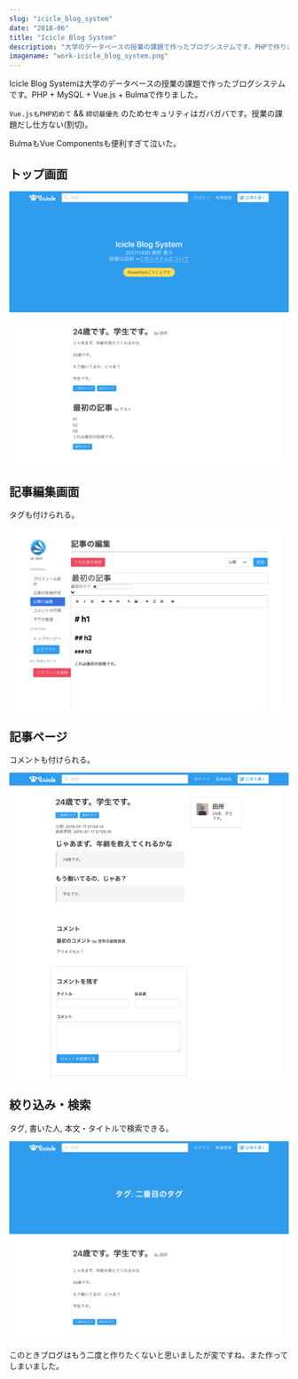 ```yaml
---
slug: "icicle_blog_system"
date: "2018-06"
title: "Icicle Blog System"
description: "大学のデータベースの授業の課題で作ったブログシステムです。PHPで作りました。めちゃめちゃ面倒くさかったです。"
imagename: "work-icicle_blog_system.png"
---
```


Icicle Blog Systemは大学のデータベースの授業の課題で作ったブログシステムです。PHP + MySQL + Vue.js + Bulmaで作りました。

`Vue.jsもPHP初めて` && `締切最優先` のためセキュリティはガバガバです。授業の課題だし仕方ない(割切)。

BulmaもVue Componentsも便利すぎて泣いた。

## トップ画面

![Icicle Blog System top page](../../images/work-icicle_blog_system-top.png)

## 記事編集画面

タグも付けられる。

![Icicle Blog System edit page](../../images/work-icicle_blog_system-edit.png)

## 記事ページ

コメントも付けられる。

![Icicle Blog System article page](../../images/work-icicle_blog_system-post.png)

## 絞り込み・検索

タグ, 書いた人, 本文・タイトルで検索できる。

![Icicle Blog System filtered articles](../../images/work-icicle_blog_system-filter.png)

このときブログはもう二度と作りたくないと思いましたが変ですね、また作ってしまいました。